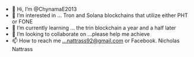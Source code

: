 - 👋 Hi, I’m @ChynamaE2013
- 👀 I’m interested in ... Tron and Solana blockchains that utilize either PHT or FONE
- 🌱 I’m currently learning ... the trin blockchain a year and a half later
- 💞️ I’m looking to collaborate on ...please help me achieve
- 📫 How to reach me ...nattrass92@gmail.com or Facebook. Nicholas Nattrass

<!---
ChynamaE2013/ChynamaE2013 is a ✨ special ✨ repository because its `README.md` (this file) appears on your GitHub profile.
You can click the Preview link to take a look at your changes.
--->
